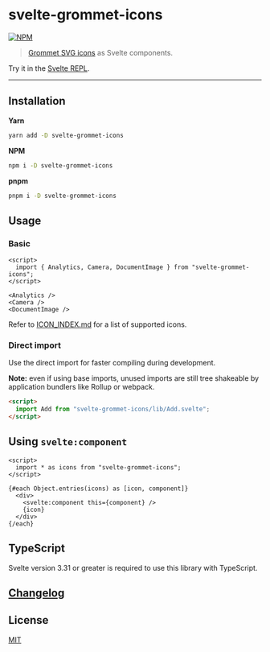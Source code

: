 # svelte-grommet-icons

[![NPM][npm]][npm-url]

> [Grommet SVG icons](https://github.com/grommet/grommet-icons) as Svelte components.

<!-- REPO_URL -->

Try it in the [Svelte REPL](https://svelte.dev/repl/dd12a60aba434d81b0cdea6e9e0aea45).

---

<!-- TOC -->

## Installation

**Yarn**

```bash
yarn add -D svelte-grommet-icons
```

**NPM**

```bash
npm i -D svelte-grommet-icons
```

**pnpm**

```bash
pnpm i -D svelte-grommet-icons
```

## Usage

### Basic

```svelte
<script>
  import { Analytics, Camera, DocumentImage } from "svelte-grommet-icons";
</script>

<Analytics />
<Camera />
<DocumentImage />
```

Refer to [ICON_INDEX.md](ICON_INDEX.md) for a list of supported icons.

### Direct import

Use the direct import for faster compiling during development.

**Note:** even if using base imports, unused imports are still tree shakeable by application bundlers like Rollup or webpack.

```html
<script>
  import Add from "svelte-grommet-icons/lib/Add.svelte";
</script>
```

## Using `svelte:component`

```svelte
<script>
  import * as icons from "svelte-grommet-icons";
</script>

{#each Object.entries(icons) as [icon, component]}
  <div>
    <svelte:component this={component} />
    {icon}
  </div>
{/each}
```

## TypeScript

Svelte version 3.31 or greater is required to use this library with TypeScript.

## [Changelog](CHANGELOG.md)

## License

[MIT](LICENSE)

[npm]: https://img.shields.io/npm/v/svelte-grommet-icons.svg?color=%237d4cdb&style=for-the-badge
[npm-url]: https://npmjs.com/package/svelte-grommet-icons
